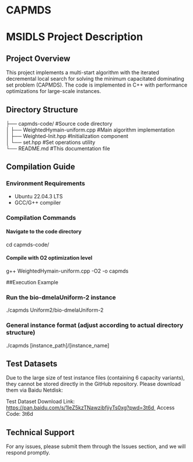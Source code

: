 # CAPMDS
# MSIDLS Project Description

## Project Overview
This project implements a multi-start algorithm with the iterated decremental local search for solving the minimum capacitated dominating set problem (CAPMDS). The code is implemented in C++ with performance optimizations for large-scale instances.

## Directory Structure
├── capmds-code/   #Source code directory  
│ ├── WeightedHymain-uniform.cpp   #Main algorithm implementation  
│ ├── Weighted-Init.hpp   #Initialization component  
│ └── set.hpp   #Set operations utility  
└── README.md   #This documentation file  

## Compilation Guide

### Environment Requirements
- Ubuntu 22.04.3 LTS
- GCC/G++ compiler

### Compilation Commands
#### Navigate to the code directory
cd capmds-code/

#### Compile with O2 optimization level
g++ WeightedHymain-uniform.cpp -O2 -o capmds

##Execution Example

### Run the bio-dmelaUniform-2 instance
./capmds Uniform2/bio-dmelaUniform-2

### General instance format (adjust according to actual directory structure)
./capmds [instance_path]/[instance_name]




## Test Datasets

Due to the large size of test instance files (containing 6 capacity variants),
they cannot be stored directly in the GitHub repository. 
Please download them via Baidu Netdisk:

Test Dataset Download Link:
https://pan.baidu.com/s/1leZ5kzTNawzibfjiyTs0xg?pwd=3t6d 
Access Code: 3t6d

## Technical Support
For any issues, please submit them through the Issues section, and we will respond promptly.
